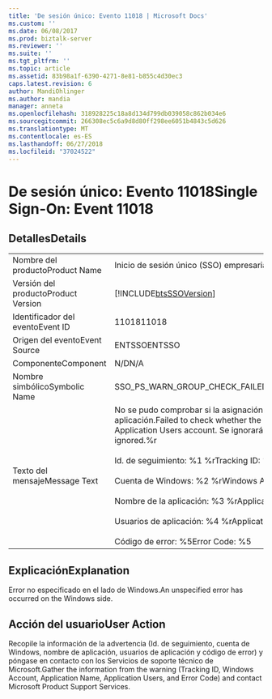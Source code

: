 ```yaml
---
title: 'De sesión único: Evento 11018 | Microsoft Docs'
ms.custom: ''
ms.date: 06/08/2017
ms.prod: biztalk-server
ms.reviewer: ''
ms.suite: ''
ms.tgt_pltfrm: ''
ms.topic: article
ms.assetid: 83b98a1f-6390-4271-8e81-b855c4d30ec3
caps.latest.revision: 6
author: MandiOhlinger
ms.author: mandia
manager: anneta
ms.openlocfilehash: 318928225c18a8d134d799db039058c862b034e6
ms.sourcegitcommit: 266308ec5c6a9d8d80ff298ee6051b4843c5d626
ms.translationtype: MT
ms.contentlocale: es-ES
ms.lasthandoff: 06/27/2018
ms.locfileid: "37024522"
---
```

# <a name="single-sign-on-event-11018"></a><span data-ttu-id="3ec93-102">De sesión único: Evento 11018</span><span class="sxs-lookup"><span data-stu-id="3ec93-102">Single Sign-On: Event 11018</span></span>
## <a name="details"></a><span data-ttu-id="3ec93-103">Detalles</span><span class="sxs-lookup"><span data-stu-id="3ec93-103">Details</span></span>  
  
|                 |                                                                                                                                                                                                                                                                                     |
|-----------------|-------------------------------------------------------------------------------------------------------------------------------------------------------------------------------------------------------------------------------------------------------------------------------------|
|  <span data-ttu-id="3ec93-104">Nombre del producto</span><span class="sxs-lookup"><span data-stu-id="3ec93-104">Product Name</span></span>   |                                                                                                                              <span data-ttu-id="3ec93-105">Inicio de sesión único (SSO) empresarial</span><span class="sxs-lookup"><span data-stu-id="3ec93-105">Enterprise Single Sign-On</span></span>                                                                                                                              |
| <span data-ttu-id="3ec93-106">Versión del producto</span><span class="sxs-lookup"><span data-stu-id="3ec93-106">Product Version</span></span> |                                                                                                             [!INCLUDE[btsSSOVersion](../includes/btsssoversion-md.md)]                                                                                                              |
|    <span data-ttu-id="3ec93-107">Identificador del evento</span><span class="sxs-lookup"><span data-stu-id="3ec93-107">Event ID</span></span>     |                                                                                                                                        <span data-ttu-id="3ec93-108">11018</span><span class="sxs-lookup"><span data-stu-id="3ec93-108">11018</span></span>                                                                                                                                        |
|  <span data-ttu-id="3ec93-109">Origen del evento</span><span class="sxs-lookup"><span data-stu-id="3ec93-109">Event Source</span></span>   |                                                                                                                                       <span data-ttu-id="3ec93-110">ENTSSO</span><span class="sxs-lookup"><span data-stu-id="3ec93-110">ENTSSO</span></span>                                                                                                                                        |
|    <span data-ttu-id="3ec93-111">Componente</span><span class="sxs-lookup"><span data-stu-id="3ec93-111">Component</span></span>    |                                                                                                                                         <span data-ttu-id="3ec93-112">N/D</span><span class="sxs-lookup"><span data-stu-id="3ec93-112">N/A</span></span>                                                                                                                                         |
|  <span data-ttu-id="3ec93-113">Nombre simbólico</span><span class="sxs-lookup"><span data-stu-id="3ec93-113">Symbolic Name</span></span>  |                                                                                                                           <span data-ttu-id="3ec93-114">SSO_PS_WARN_GROUP_CHECK_FAILED</span><span class="sxs-lookup"><span data-stu-id="3ec93-114">SSO_PS_WARN_GROUP_CHECK_FAILED</span></span>                                                                                                                            |
|  <span data-ttu-id="3ec93-115">Texto del mensaje</span><span class="sxs-lookup"><span data-stu-id="3ec93-115">Message Text</span></span>   | <span data-ttu-id="3ec93-116">No se pudo comprobar si la asignación era miembro la cuenta de usuarios de aplicación.</span><span class="sxs-lookup"><span data-stu-id="3ec93-116">Failed to check whether the mapping was a member of the Application Users account.</span></span> <span data-ttu-id="3ec93-117">Se ignorará la asignación.%r</span><span class="sxs-lookup"><span data-stu-id="3ec93-117">The mapping will be ignored.%r</span></span><br /><br /> <span data-ttu-id="3ec93-118">Id. de seguimiento: %1 %r</span><span class="sxs-lookup"><span data-stu-id="3ec93-118">Tracking ID: %1%r</span></span><br /><br /> <span data-ttu-id="3ec93-119">Cuenta de Windows: %2 %r</span><span class="sxs-lookup"><span data-stu-id="3ec93-119">Windows Account: %2%r</span></span><br /><br /> <span data-ttu-id="3ec93-120">Nombre de la aplicación: %3 %r</span><span class="sxs-lookup"><span data-stu-id="3ec93-120">Application Name: %3%r</span></span><br /><br /> <span data-ttu-id="3ec93-121">Usuarios de aplicación: %4 %r</span><span class="sxs-lookup"><span data-stu-id="3ec93-121">Application Users: %4%r</span></span><br /><br /> <span data-ttu-id="3ec93-122">Código de error: %5</span><span class="sxs-lookup"><span data-stu-id="3ec93-122">Error Code: %5</span></span> |
  
## <a name="explanation"></a><span data-ttu-id="3ec93-123">Explicación</span><span class="sxs-lookup"><span data-stu-id="3ec93-123">Explanation</span></span>  
 <span data-ttu-id="3ec93-124">Error no especificado en el lado de Windows.</span><span class="sxs-lookup"><span data-stu-id="3ec93-124">An unspecified error has occurred on the Windows side.</span></span>  
  
## <a name="user-action"></a><span data-ttu-id="3ec93-125">Acción del usuario</span><span class="sxs-lookup"><span data-stu-id="3ec93-125">User Action</span></span>  
 <span data-ttu-id="3ec93-126">Recopile la información de la advertencia (Id. de seguimiento, cuenta de Windows, nombre de aplicación, usuarios de aplicación y código de error) y póngase en contacto con los Servicios de soporte técnico de Microsoft.</span><span class="sxs-lookup"><span data-stu-id="3ec93-126">Gather the information from the warning (Tracking ID, Windows Account, Application Name, Application Users, and Error Code) and contact Microsoft Product Support Services.</span></span>